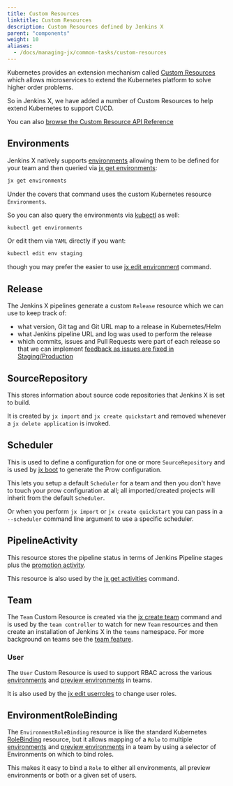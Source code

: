 ```yaml
---
title: Custom Resources
linktitle: Custom Resources
description: Custom Resources defined by Jenkins X
parent: "components"
weight: 10
aliases:
  - /docs/managing-jx/common-tasks/custom-resources
---
```


Kubernetes provides an extension mechanism called [Custom Resources](https://kubernetes.io/docs/concepts/api-extension/custom-resources/) which allows microservices to extend the Kubernetes platform to solve higher order problems.

So in Jenkins X, we have added a number of Custom Resources to help extend Kubernetes to support CI/CD.

You can also [browse the Custom Resource API Reference](/apidocs/)

## Environments

Jenkins X natively supports [environments](/docs/concepts/features/#environments) allowing them to be defined for your team and then queried via [jx get environments](/commands/jx_get_environments/):

```sh
jx get environments
```

Under the covers that command uses the custom Kubernetes resource `Environments`.

So you can also query the environments via [kubectl](https://kubernetes.io/docs/reference/kubectl/overview/) as well:


```sh
kubectl get environments
```

Or edit them via `YAML` directly if you want:

```sh
kubectl edit env staging
```

though you may prefer the easier to use [jx edit environment](/commands/jx_edit_environment/) command.

## Release

The Jenkins X pipelines generate a custom `Release` resource which we can use to keep track of:

* what version, Git tag and Git URL map to a release in Kubernetes/Helm
* what Jenkins pipeline URL and log was used to perform the release
* which commits, issues and Pull Requests were part of each release so that we can implement [feedback as issues are fixed in Staging/Production](/docs/concepts/features/#feedback)

## SourceRepository

This stores information about source code repositories that Jenkins X is set to build.

It is created by `jx import` and `jx create quickstart` and removed whenever a `jx delete application` is invoked.

## Scheduler

This is used to define a configuration for one or more `SourceRepository` and is used by [jx boot]() to generate the Prow configuration.

This lets you setup a default `Scheduler` for a team and then you don't have to touch your prow configuration at all; all imported/created projects will inherit from the default `Scheduler`.

Or when you perform `jx import` or `jx create quickstart` you can pass in a `--scheduler` command line argument to use a specific scheduler.


## PipelineActivity

This resource stores the pipeline status in terms of Jenkins Pipeline stages plus the [promotion activity](/docs/concepts/features/#promotion).

This resource is also used by the [jx get activities](/commands/jx_get_activities/) command.

## Team

The `Team` Custom Resource is created via the [jx create team](/commands/jx_create_team/) command and is used by the `team controller` to watch for new `Team` resources and then create an installation of Jenkins X in the `teams` namespace. For more background on teams see the [team feature](/docs/concepts/features/#teams).

### User

The `User` Custom Resource is used to support RBAC across the various [environments](/docs/concepts/features/#environments) and [preview environments](/about/features/#preview-environments) in teams.

It is also used by the [jx edit userroles](/commands/jx_edit_userroles/) to change user roles.

## EnvironmentRoleBinding

The `EnvironmentRoleBinding` resource is like the standard Kubernetes [RoleBinding](https://kubernetes.io/docs/reference/generated/kubernetes-api/v1.13/#rolebinding-v1-rbac-authorization-k8s-io) resource, but it allows mapping of a `Role` to multiple [environments](/docs/concepts/features/#environments) and [preview environments](/about/features/#preview-environments) in a team by using a selector of Environments on which to bind roles.

This makes it easy to bind a `Role` to either all environments, all preview environments or both or a given set of users.


